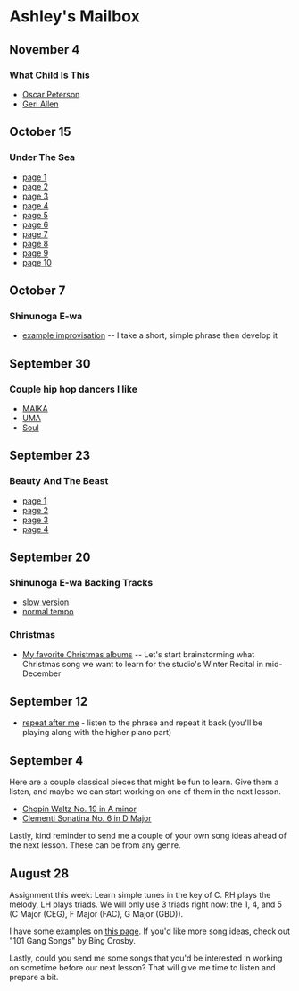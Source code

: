 # Ashley's Mailbox

## November 4
### What Child Is This
- [Oscar Peterson](https://www.youtube.com/watch?v=uDANk3P4LL8)
- [Geri Allen](https://www.youtube.com/watch?v=hyA8sE_xxXg)


## October 15
### Under The Sea
- [page 1](./mermaid1.jpg)
- [page 2](./mermaid2.jpg)
- [page 3](./mermaid3.jpg)
- [page 4](./mermaid4.jpg)
- [page 5](./mermaid5.jpg)
- [page 6](./mermaid6.jpg)
- [page 7](./mermaid7.jpg)
- [page 8](./mermaid8.jpg)
- [page 9](./mermaid9.jpg)
- [page 10](./mermaid10.jpg)

## October 7
### Shinunoga E-wa
- [example improvisation](./example.mp3) -- I take a short, simple phrase then develop it

## September 30
### Couple hip hop dancers I like
- [MAIKA](https://www.youtube.com/watch?v=btYMEt8kJy0)
- [UMA](https://www.youtube.com/watch?v=MLovWSWlk_o)
- [Soul](https://www.youtube.com/watch?v=OQcFyzb66Xs)

## September 23
### Beauty And The Beast
- [page 1](./p1.jpg)
- [page 2](./p2.jpg)
- [page 3](./p3.jpg)
- [page 4](./p4.jpg)

## September 20
### Shinunoga E-wa Backing Tracks
- [slow version](./slow.mp3)
- [normal tempo](./fast.mp3)

### Christmas
- [My favorite Christmas albums](/christmas) -- Let's start brainstorming what Christmas song we want to learn for the studio's Winter Recital in mid-December


## September 12
- [repeat after me](./911.mp3) - listen to the phrase and repeat it back (you'll be playing along with the higher piano part)

## September 4

Here are a couple classical pieces that might be fun to learn. Give them a listen, and maybe we can start working on one of them in the next lesson.

- [Chopin Waltz No. 19 in A minor](https://www.youtube.com/watch?v=n-voZrgjUVc)
- [Clementi Sonatina No. 6 in D Major](https://www.youtube.com/watch?v=oDlsG7C5PEs)

Lastly, kind reminder to send me a couple of your own song ideas ahead of the next lesson. These can be from any genre.

## August 28

Assignment this week: Learn simple tunes in the key of C. RH plays the melody, LH plays triads. We will only use 3 triads right now: the 1, 4, and 5 (C Major (CEG), F Major (FAC), G Major (GBD)).

I have some examples on [this page](/simple). If you'd like more song ideas, check out "101 Gang Songs" by Bing Crosby.

Lastly, could you send me some songs that you'd be interested in working on sometime before our next lesson? That will give me time to listen and prepare a bit.
